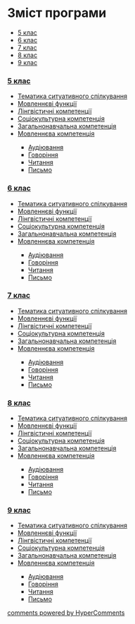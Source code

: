 <div id="hypercomments_widget" class="js-hypercomments-widget invisible"></div>

# Зміст програми

<div>
  <!-- Nav tabs -->
  <ul class="nav nav-tabs" role="tablist">
    <li role="presentation" class="active"><a href="#home" aria-controls="home" role="tab" data-toggle="tab">5 клас</a></li>
    <li role="presentation"><a href="#menu1" aria-controls="menu1" role="tab" data-toggle="tab">6 клас</a></li>
    <li role="presentation"><a href="#menu2" aria-controls="menu2" role="tab" data-toggle="tab">7 клас</a></li>
    <li role="presentation"><a href="#menu3" aria-controls="menu3" role="tab" data-toggle="tab">8 клас</a></li>
    <li role="presentation"><a href="#menu4" aria-controls="menu4" role="tab" data-toggle="tab">9 клас</a></li>
  </ul>
  <!-- Tab panes -->
  <div class="tab-content">
    <div role="tabpanel" class="tab-pane active" id="home"><h3><a href="https://spanishmongeneral59.ed-era.com/1/5_klas.html">5 клас</a></h3>
<ul type="disc">
<li><a href="https://spanishmongeneral59.ed-era.com/1/tematika_spilkuvannya.html">Тематика ситуативного спілкування</a></li>
<li><a href="https://spanishmongeneral59.ed-era.com/1/movlennyevi_funkciyi.html">Мовленнєві функції</a></li>
<li><a href="https://spanishmongeneral59.ed-era.com/1/lyngvystykhna_kompetenzia.html">Лінгвістичні компетенції</a></li>
<li><a href="https://spanishmongeneral59.ed-era.com/1/soziokulturna_kompetenzia.html">Соціокультурна компетенція</a></li>
<li><a href="https://spanishmongeneral59.ed-era.com/1/zagalnonavchalna_kompetenzya.html">Загальнонавчальна компетенція</a></li>
<li><a href="https://spanishmongeneral59.ed-era.com/1/na_kynec_5_klasu_uchny_povunny_vmyty.html">Мовленнєва компетенція</a></li>
<ul type="square">
<li><a href="https://spanishmongeneral59.ed-era.com/1/audiyuvannya.html">Аудіювання</a></li>
<li><a href="https://spanishmongeneral59.ed-era.com/1/govorinnya.html">Говоріння</a></li>
<li><a href="https://spanishmongeneral59.ed-era.com/1/chitannya.html">Читання</a></li>
<li><a href="https://spanishmongeneral59.ed-era.com/1/pysmo.html">Письмо</a></li>
</ul>
</ul>
</div>
<div role="tabpanel" class="tab-pane" id="menu1"><h3><a href="https://spanishmongeneral59.ed-era.com/2/6_klas.html">6 клас</a></h3>
<ul type="disc">
<li><a href="https://spanishmongeneral59.ed-era.com/2/tematika_spilkuvannya.html">Тематика ситуативного спілкування</a></li>
<li><a href="https://spanishmongeneral59.ed-era.com/2/movlennyevi_funkciyi.html">Мовленнєві функції</a></li>
<li><a href="https://spanishmongeneral59.ed-era.com/2/lyngvystykhna_kompetenzia.html">Лінгвістичні компетенції</a></li>
<li><a href="https://spanishmongeneral59.ed-era.com/2/soziokulturna_kompetenzia.html">Соціокультурна компетенція</a></li>
<li><a href="https://spanishmongeneral59.ed-era.com/2/zagalnonavchalna_kompetenzya.html">Загальнонавчальна компетенція</a></li>
<li><a href="https://spanishmongeneral59.ed-era.com/2/na_kynec_6_klasu_uchny_povunny_vmyty.html">Мовленнєва компетенція</a></li>
<ul type="square">
<li><a href="https://spanishmongeneral59.ed-era.com/2/audiyuvannya.html">Аудіювання</a></li>
<li><a href="https://spanishmongeneral59.ed-era.com/2/govorinnya.html">Говоріння</a></li>
<li><a href="https://spanishmongeneral59.ed-era.com/2/chitannya.html">Читання</a></li>
<li><a href="https://spanishmongeneral59.ed-era.com/2/pysmo.html">Письмо</a></li>
</ul>
</ul>
</div>
<div role="tabpanel" class="tab-pane" id="menu2"><h3><a href="https://spanishmongeneral59.ed-era.com/3/7_klas.html">7 клас</a></h3>
<ul type="disc">
<li><a href="https://spanishmongeneral59.ed-era.com/3/tematika_spilkuvannya.html">Тематика ситуативного спілкування</a></li>
<li><a href="https://spanishmongeneral59.ed-era.com/3/movlennyevi_funkciyi.html">Мовленнєві функції</a></li>
<li><a href="https://spanishmongeneral59.ed-era.com/3/lyngvystykhna_kompetenzia.html">Лінгвістичні компетенції</a></li>
<li><a href="https://spanishmongeneral59.ed-era.com/3/soziokulturna_kompetenzia.html">Соціокультурна компетенція</a></li>
<li><a href="https://spanishmongeneral59.ed-era.com/3/zagalnonavchalna_kompetenzya.html">Загальнонавчальна компетенція</a></li>
<li><a href="https://spanishmongeneral59.ed-era.com/3/na_kynec_7_klasu_uchny_povunny_vmyty.html">Мовленнєва компетенція</a></li>
<ul type="square">
<li><a href="https://spanishmongeneral59.ed-era.com/3/audiyuvannya.html">Аудіювання</a></li>
<li><a href="https://spanishmongeneral59.ed-era.com/3/govorinnya.html">Говоріння</a></li>
<li><a href="https://spanishmongeneral59.ed-era.com/3/chitannya.html">Читання</a></li>
<li><a href="https://spanishmongeneral59.ed-era.com/3/pysmo.html">Письмо</a></li>
</ul>
</ul>
</div>
<div role="tabpanel" class="tab-pane" id="menu3"><h3><a href="https://spanishmongeneral59.ed-era.com/4/8_klas.html">8 клас</a></h3>
<ul type="disc">
<li><a href="https://spanishmongeneral59.ed-era.com/4/tematika_spilkuvannya.html">Тематика ситуативного спілкування</a></li>
<li><a href="https://spanishmongeneral59.ed-era.com/4/movlennyevi_funkciyi.html">Мовленнєві функції</a></li>
<li><a href="https://spanishmongeneral59.ed-era.com/4/lyngvystykhna_kompetenzia.html">Лінгвістичні компетенції</a></li>
<li><a href="https://spanishmongeneral59.ed-era.com/4/soziokulturna_kompetenzia.html">Соціокультурна компетенція</a></li>
<li><a href="https://spanishmongeneral59.ed-era.com/4/zagalnonavchalna_kompetenzya.html">Загальнонавчальна компетенція</a></li>
<li><a href="https://spanishmongeneral59.ed-era.com/4/na_kynec_8_klasu_uchny_povunny_vmyty.html">Мовленнєва компетенція</a></li>
<ul type="square">
<li><a href="https://spanishmongeneral59.ed-era.com/4/audiyuvannya.html">Аудіювання</a></li>
<li><a href="https://spanishmongeneral59.ed-era.com/4/govorinnya.html">Говоріння</a></li>
<li><a href="https://spanishmongeneral59.ed-era.com/4/chitannya.html">Читання</a></li>
<li><a href="https://spanishmongeneral59.ed-era.com/4/pysmo.html">Письмо</a></li>
</ul>
</ul>
</div>
<div role="tabpanel" class="tab-pane" id="menu4"><h3><a href="https://spanishmongeneral59.ed-era.com/5/9_klas.html">9 клас</a></h3>
<ul type="disc">
<li><a href="https://spanishmongeneral59.ed-era.com/5/tematika_spilkuvannya.html">Тематика ситуативного спілкування</a></li>
<li><a href="https://spanishmongeneral59.ed-era.com/5/movlennyevi_funkciyi.html">Мовленнєві функції</a></li>
<li><a href="https://spanishmongeneral59.ed-era.com/5/lyngvystykhna_kompetenzia.html">Лінгвістичні компетенції</a></li>
<li><a href="https://spanishmongeneral59.ed-era.com/5/soziokulturna_kompetenzia.html">Соціокультурна компетенція</a></li>
<li><a href="https://spanishmongeneral59.ed-era.com/5/zagalnonavchalna_kompetenzya.html">Загальнонавчальна компетенція</a></li>
<li><a href="https://spanishmongeneral59.ed-era.com/5/na_kynec_9_klasu_uchny_povunny_vmyty.html">Мовленнєва компетенція</a></li>
<ul type="square">
<li><a href="https://spanishmongeneral59.ed-era.com/5/audiyuvannya.html">Аудіювання</a></li>
<li><a href="https://spanishmongeneral59.ed-era.com/5/govorinnya.html">Говоріння</a></li>
<li><a href="https://spanishmongeneral59.ed-era.com/5/chitannya.html">Читання</a></li>
<li><a href="https://spanishmongeneral59.ed-era.com/5/pysmo.html">Письмо</a></li>
</ul>
</ul>
</div>
</div>
</div>


<div class="js-hypercomments-container">
<a href="http://hypercomments.com" class="hc-link" title="comments widget">comments powered by HyperComments</a>
</div>